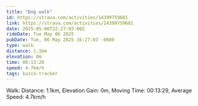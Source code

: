 ```yaml
---
title: "Dog walk"
id: https://strava.com/activities/14399759681
link: https://strava.com/activities/14399759681
date: 2025-05-06T22:27:03:00Z
rideDate: Tue May 06 2025
pubDate: Tue, 06 May 2025 16:27:03 -0600
type: walk
distance: 1.1km
elevation: 0m
time: 00:13:29
speed: 4.7km/h
tags: kuzco-tracker
---
```

Walk: Distance: 1.1km, Elevation Gain: 0m, Moving Time: 00:13:29, Average Speed: 4.7km/h